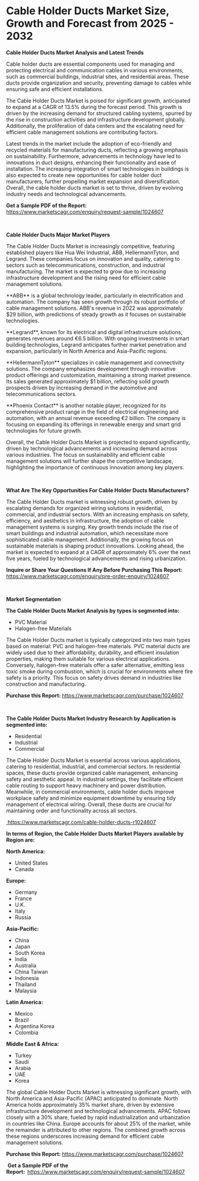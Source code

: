 <p><h1>Cable Holder Ducts Market Size, Growth and Forecast from 2025 - 2032</h1></p><p><strong>Cable Holder Ducts Market Analysis and Latest Trends</strong></p>
<p><p>Cable holder ducts are essential components used for managing and protecting electrical and communication cables in various environments, such as commercial buildings, industrial sites, and residential areas. These ducts provide organization and security, preventing damage to cables while ensuring safe and efficient installations.</p><p>The Cable Holder Ducts Market is poised for significant growth, anticipated to expand at a CAGR of 13.5% during the forecast period. This growth is driven by the increasing demand for structured cabling systems, spurred by the rise in construction activities and infrastructure development globally. Additionally, the proliferation of data centers and the escalating need for efficient cable management solutions are contributing factors.</p><p>Latest trends in the market include the adoption of eco-friendly and recycled materials for manufacturing ducts, reflecting a growing emphasis on sustainability. Furthermore, advancements in technology have led to innovations in duct designs, enhancing their functionality and ease of installation. The increasing integration of smart technologies in buildings is also expected to create new opportunities for cable holder duct manufacturers, further propelling market expansion and diversification. Overall, the cable holder ducts market is set to thrive, driven by evolving industry needs and technological advancements.</p></p>
<p><strong>Get a Sample PDF of the Report:&nbsp;</strong> <a href="https://www.marketscagr.com/enquiry/request-sample/1024607?utm_campaign=2678&utm_medium=2&utm_source=Github&utm_content=ia&utm_term=18042025&utm_id=cable-holder-ducts">https://www.marketscagr.com/enquiry/request-sample/1024607</a></p>
<p>&nbsp;</p>
<p><strong>Cable Holder Ducts Major Market Players</strong></p>
<p><p>The Cable Holder Ducts Market is increasingly competitive, featuring established players like Hua Wei Industrial, ABB, HellermannTyton, and Legrand. These companies focus on innovation and quality, catering to sectors such as telecommunications, construction, and industrial manufacturing. The market is expected to grow due to increasing infrastructure development and the rising need for efficient cable management solutions.</p><p>**ABB** is a global technology leader, particularly in electrification and automation. The company has seen growth through its robust portfolio of cable management solutions. ABB's revenue in 2022 was approximately $29 billion, with predictions of steady growth as it focuses on sustainable technologies.</p><p>**Legrand**, known for its electrical and digital infrastructure solutions, generates revenues around €6.5 billion. With ongoing investments in smart building technologies, Legrand anticipates further market penetration and expansion, particularly in North America and Asia-Pacific regions.</p><p>**HellermannTyton** specializes in cable management and connectivity solutions. The company emphasizes development through innovative product offerings and customization, maintaining a strong market presence. Its sales generated approximately $1 billion, reflecting solid growth prospects driven by increasing demand in the automotive and telecommunications sectors.</p><p>**Phoenix Contact** is another notable player, recognized for its comprehensive product range in the field of electrical engineering and automation, with an annual revenue exceeding €2 billion. The company is focusing on expanding its offerings in renewable energy and smart grid technologies for future growth.</p><p>Overall, the Cable Holder Ducts Market is projected to expand significantly, driven by technological advancements and increasing demand across various industries. The focus on sustainability and efficient cable management solutions will further shape the competitive landscape, highlighting the importance of continuous innovation among key players.</p></p>
<p>&nbsp;</p>
<p><strong>What Are The Key Opportunities For Cable Holder Ducts Manufacturers?</strong></p>
<p><p>The Cable Holder Ducts market is witnessing robust growth, driven by escalating demands for organized wiring solutions in residential, commercial, and industrial sectors. With an increasing emphasis on safety, efficiency, and aesthetics in infrastructure, the adoption of cable management systems is surging. Key growth trends include the rise of smart buildings and industrial automation, which necessitate more sophisticated cable management. Additionally, the growing focus on sustainable materials is shaping product innovations. Looking ahead, the market is expected to expand at a CAGR of approximately 6% over the next five years, fueled by technological advancements and rising urbanization.</p></p>
<p><strong>Inquire or Share Your Questions If Any Before Purchasing This Report:</strong> <a href="https://www.marketscagr.com/enquiry/pre-order-enquiry/1024607?utm_campaign=2678&utm_medium=2&utm_source=Github&utm_content=ia&utm_term=18042025&utm_id=cable-holder-ducts">https://www.marketscagr.com/enquiry/pre-order-enquiry/1024607</a></p>
<p>&nbsp;</p>
<p><strong>Market Segmentation</strong></p>
<p><strong>The Cable Holder Ducts Market Analysis by types is segmented into:</strong></p>
<p><ul><li>PVC Material</li><li>Halogen-free Materials</li></ul></p>
<p><p>The Cable Holder Ducts market is typically categorized into two main types based on material: PVC and halogen-free materials. PVC material ducts are widely used due to their affordability, durability, and efficient insulation properties, making them suitable for various electrical applications. Conversely, halogen-free materials offer a safer alternative, emitting less toxic smoke during combustion, which is crucial for environments where fire safety is a priority. This focus on safety drives demand in industries like construction and manufacturing.</p></p>
<p><strong>Purchase this Report:&nbsp;</strong><a href="https://www.marketscagr.com/purchase/1024607?utm_campaign=2678&utm_medium=2&utm_source=Github&utm_content=ia&utm_term=18042025&utm_id=cable-holder-ducts">https://www.marketscagr.com/purchase/1024607</a></p>
<p>&nbsp;</p>
<p><strong>The Cable Holder Ducts Market Industry Research by Application is segmented into:</strong></p>
<p><ul><li>Residential</li><li>Industrial</li><li>Commercial</li></ul></p>
<p><p>The Cable Holder Ducts Market is essential across various applications, catering to residential, industrial, and commercial sectors. In residential spaces, these ducts provide organized cable management, enhancing safety and aesthetic appeal. In industrial settings, they facilitate efficient cable routing to support heavy machinery and power distribution. Meanwhile, in commercial environments, cable holder ducts improve workplace safety and minimize equipment downtime by ensuring tidy management of electrical wiring. Overall, these ducts are crucial for maintaining order and functionality across all sectors.</p></p>
<p><a href="https://www.marketscagr.com/cable-holder-ducts-r1024607?utm_campaign=2678&utm_medium=2&utm_source=Github&utm_content=ia&utm_term=18042025&utm_id=cable-holder-ducts">&nbsp;https://www.marketscagr.com/cable-holder-ducts-r1024607</a></p>
<p><strong>In terms of Region, the Cable Holder Ducts Market Players available by Region are:</strong></p>
<p>
    <p> <strong> North America: </strong>
        <ul>
            <li>United States</li>
            <li>Canada</li>
        </ul>
        </p> 
    <p> <strong> Europe: </strong>
        <ul>
            <li>Germany</li>
            <li>France</li>
            <li>U.K.</li>
            <li>Italy</li>
            <li>Russia</li>
        </ul>
        </p> 
    <p> <strong> Asia-Pacific: </strong>
        <ul>
            <li>China</li>
            <li>Japan</li>
            <li>South Korea</li>
            <li>India</li>
            <li>Australia</li>
            <li>China Taiwan</li>
            <li>Indonesia</li>
            <li>Thailand</li>
            <li>Malaysia</li>
        </ul>
        </p> 
    <p> <strong> Latin America: </strong>
        <ul>
            <li>Mexico</li>
            <li>Brazil</li>
            <li>Argentina Korea</li>
            <li>Colombia</li>
        </ul>
        </p> 
    <p> <strong> Middle East & Africa: </strong>
        <ul>
            <li>Turkey</li>
            <li>Saudi</li>
            <li>Arabia</li>
            <li>UAE</li>
            <li>Korea</li>
        </ul>
    </p>
    </p>
<p><p>The global Cable Holder Ducts Market is witnessing significant growth, with North America and Asia-Pacific (APAC) anticipated to dominate. North America holds approximately 35% market share, driven by extensive infrastructure development and technological advancements. APAC follows closely with a 30% share, fueled by rapid industrialization and urbanization in countries like China. Europe accounts for about 25% of the market, while the remainder is attributed to other regions. The combined growth across these regions underscores increasing demand for efficient cable management solutions.</p></p>
<p><strong>Purchase this Report: </strong><a href="https://www.marketscagr.com/purchase/1024607?utm_campaign=2678&utm_medium=2&utm_source=Github&utm_content=ia&utm_term=18042025&utm_id=cable-holder-ducts">https://www.marketscagr.com/purchase/1024607</a></p>
<p>&nbsp;<strong>Get a Sample PDF of the Report:&nbsp;&nbsp;</strong><a href="https://www.marketscagr.com/enquiry/request-sample/1024607?utm_campaign=2678&utm_medium=2&utm_source=Github&utm_content=ia&utm_term=18042025&utm_id=cable-holder-ducts">https://www.marketscagr.com/enquiry/request-sample/1024607</a></p>
<p><strong></strong></p>
<p><p></p><p></p><p></p></p>